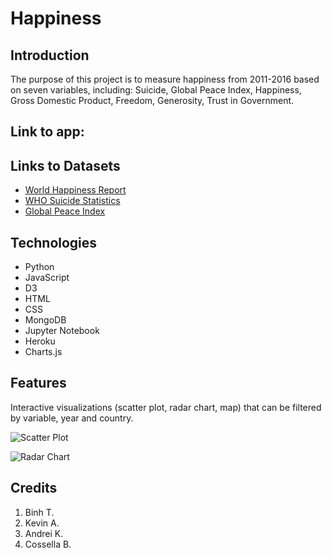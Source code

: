 # Happiness

## Introduction
The purpose of this project is to measure happiness from 2011-2016 based on seven variables, including: Suicide, Global Peace Index, Happiness, Gross Domestic Product, Freedom, Generosity, Trust in Government.

## Link to app: 

## Links to Datasets
* [World Happiness Report](http://worldhappiness.report/ed/2019/)
* [WHO Suicide Statistics](https://www.kaggle.com/szamil/who-suicide-statistics)
* [Global Peace Index](https://www.kaggle.com/kretes/gpi2008-2016)


## Technologies
* Python
* JavaScript
* D3
* HTML
* CSS
* MongoDB
* Jupyter Notebook
* Heroku
* Charts.js


## Features
Interactive visualizations (scatter plot, radar chart, map) that can be filtered by variable, year and country.

![Scatter Plot](2014_scatter_README.png)

![Radar Chart](USA_radarchart_README.png)


## Credits
1. Binh T.
2. Kevin A.
3. Andrei K.
4. Cossella B.
